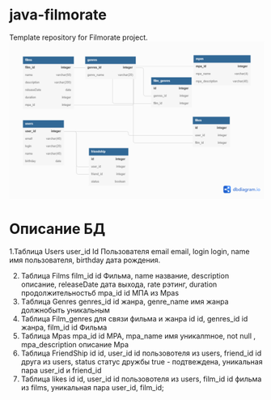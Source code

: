 # java-filmorate

Template repository for Filmorate project.
![DB Diagram](diagram_import.png)

# Описание БД

1.Таблица Users
user_id Id Пользователя
email email,
login login,
name имя пользователя,
birthday дата рождения.

2. Таблица Films
   film_id id Фильма,
   name название,
   description описание,
   releaseDate дата выхода,
   rate рэтинг,
   duration продолжительностьб
   mpa_id id МПА из Mpas
3. Tаблица Genres
   genres_id id жанра,
   genre_name имя жанра должнобыть уникальным
4. Таблица Film_genres для связи фильма и жанра
   id id,
   genres_id id жанра,
   film_id id Фильма
5. Таблица Mpas
   mpa_id          id MPA,
   mpa_name        имя уникалmное, not null ,
   mpa_description описание Mpa
6. Таблица FriendShip
   id       id,
   user_id   id пользовотеля из users,
   friend_id id друга из users,
   status    статус дружбы true - подтвеждена,
   уникальная пара user_id и friend_id
7. Таблица likes
   id     id,
   user_id id пользовотеля из users,
   film_id id фильма из films,
   уникальная пара user_id, film_id;
   